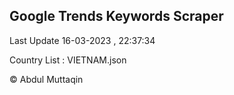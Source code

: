 

## Google Trends Keywords Scraper 
 
Last Update 16-03-2023 , 22:37:34

Country List :
VIETNAM.json



© Abdul Muttaqin 
